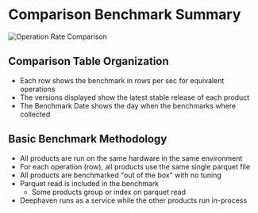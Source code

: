 # Comparison Benchmark Summary

![Operation Rate Comparison](https://storage.googleapis.com/deephaven-benchmark/compare/deephaven/benchmark-summary.svg?)

## Comparison Table Organization

- Each row shows the benchmark in rows per sec for equivalent operations
- The versions displayed show the latest stable release of each product
- The Benchmark Date shows the day when the benchmarks where collected

## Basic Benchmark Methodology

- All products are run on the same hardware in the same environment
- For each operation (row), all products use the same single parquet file
- All products are benchmarked "out of the box" with no tuning
- Parquet read is included in the benchmark
   - Some products group or index on parquet read
- Deephaven runs as a service while the other products run in-process

